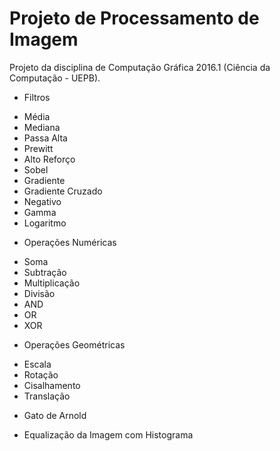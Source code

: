 # Projeto de Processamento de Imagem
Projeto da disciplina de Computação Gráfica 2016.1 (Ciência da Computação - UEPB).

* Filtros
 - Média
 - Mediana
 - Passa Alta
 - Prewitt
 - Alto Reforço
 - Sobel
 - Gradiente
 - Gradiente Cruzado
 - Negativo
 - Gamma
 - Logaritmo
 
* Operações Numéricas
 - Soma
 - Subtração
 - Multiplicação
 - Divisão
 - AND
 - OR
 - XOR

* Operações Geométricas
 - Escala
 - Rotação
 - Cisalhamento
 - Translação

* Gato de Arnold

* Equalização da Imagem com Histograma

